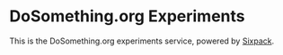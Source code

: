 # DoSomething.org Experiments

This is the DoSomething.org experiments service, powered by [Sixpack](http://sixpack.seatgeek.com).

